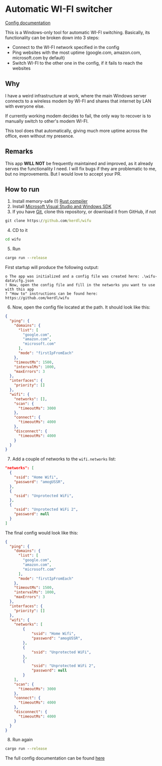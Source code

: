 # Automatic WI-FI switcher

[Config documentation](https://github.com/kerdl/wifu/blob/master/CFG-DOC.md)

This is a Windows-only tool for automatic WI-FI switching.
Basically, its functionality can be broken down into 3 steps:
- Connect to the WI-FI network specified in the config
- Ping websites with the most uptime (google.com, amazon.com, microsoft.com by default)
- Switch WI-FI to the other one in the config, if it fails to reach the websites

## Why

I have a weird infrastructure at work, where the 
main Windows server connects to a wireless modem by WI-FI
and shares that internet by LAN with everyone else.

If currently working modem decides to fail,
the only way to recover is to manually switch
to other's modem WI-FI.

This tool does that automatically, giving
much more uptime across the office,
even without my presence.

## Remarks
This app **WILL NOT** be frequently maintained and improved, as it already serves the functionality I need. I will fix bugs if they are problematic to me, but no improvements. But I would love to accept your PR.

## How to run

1. Install memory-safe (!) [Rust compiler](https://www.rust-lang.org/tools/install)
2. Install [Microsoft Visual Studio and Windows SDK](https://visualstudio.microsoft.com/downloads/)
3. If you have [Git](https://git-scm.com/download/win), clone this repository, or download it from GitHub, if not
```bat
git clone https://github.com/kerdl/wifu
```
4. CD to it
```bat
cd wifu
```
5. Run
```bat
cargo run --release
```

First startup will produce the following output:
```
o The app was initialized and a config file was created here: .\wifu-data\cfg.json
! Now, open the config file and fill in the networks you want to use with this app
? "How to" instructions can be found here: https://github.com/kerdl/wifu
```

6. Now, open the config file located at the path. It should look like this:
```json
{
  "ping": {
    "domains": {
      "list": [
        "google.com",
        "amazon.com",
        "microsoft.com"
      ],
      "mode": "firstIpFromEach"
    },
    "timeoutMs": 1500,
    "intervalMs": 1000,
    "maxErrors": 3
  },
  "interfaces": {
    "priority": []
  },
  "wifi": {
    "networks": [],
    "scan": {
      "timeoutMs": 3000
    },
    "connect": {
      "timeoutMs": 4000
    },
    "disconnect": {
      "timeoutMs": 4000
    }
  }
}
```

7. Add a couple of networks to the `wifi.networks` list:
```json
"networks": [
  {
    "ssid": "Home Wifi",
    "password": "amogUSSR",
  },
  {
    "ssid": "Unprotected WiFi",
  },
  {
    "ssid": "Unprotected WiFi 2",
    "password": null
  }
]
```

The final config would look like this:
```json
{
  "ping": {
    "domains": {
      "list": [
        "google.com",
        "amazon.com",
        "microsoft.com"
      ],
      "mode": "firstIpFromEach"
    },
    "timeoutMs": 1500,
    "intervalMs": 1000,
    "maxErrors": 3
  },
  "interfaces": {
    "priority": []
  },
  "wifi": {
    "networks": [
        {
            "ssid": "Home Wifi",
            "password": "amogUSSR",
        },
        {
            "ssid": "Unprotected WiFi",
        },
        {
            "ssid": "Unprotected WiFi 2",
            "password": null
        }
    ],
    "scan": {
      "timeoutMs": 3000
    },
    "connect": {
      "timeoutMs": 4000
    },
    "disconnect": {
      "timeoutMs": 4000
    }
  }
}
```

8. Run again
```bat
cargo run --release
```

The full config documentation can be found [here](https://github.com/kerdl/wifu/blob/master/CFG-DOC.md)